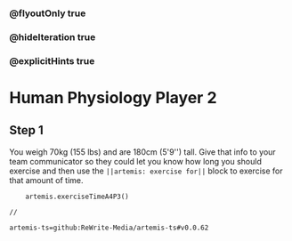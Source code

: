 ### @flyoutOnly true
### @hideIteration true
### @explicitHints true

# Human Physiology Player 2

## Step 1
You weigh 70kg (155 lbs) and are 180cm (5'9'') tall. Give that info to your team communicator so they could let you know how long you should exercise and then use the ``||artemis: exercise for||`` block to exercise for that amount of time.

```ghost
    artemis.exerciseTimeA4P3()
```
```template
//
```

```package
artemis-ts=github:ReWrite-Media/artemis-ts#v0.0.62
```